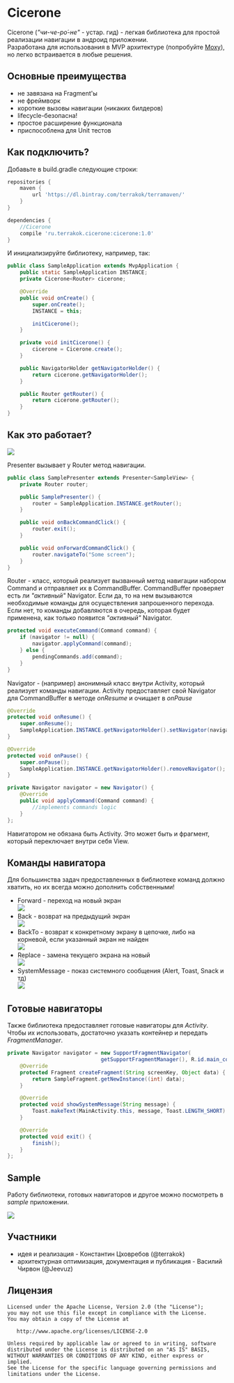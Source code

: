 # Cicerone

Cicerone (_"чи-че-ро́-не"_ - устар. гид) - легкая библиотека для простой реализации навигации в андроид приложении.  
Разработана для использования в MVP архитектуре (попробуйте [Moxy](https://github.com/Arello-Mobile/Moxy)), но легко встраивается в любые решения.

## Основные преимущества
+ не завязана на Fragment'ы
+ не фреймворк
+ короткие вызовы навигации (никаких билдеров)
+ lifecycle-безопасна!
+ простое расширение функционала
+ приспособлена для Unit тестов

## Как подключить?
Добавьте в build.gradle следующие строки:
```groovy
repositories {
    maven {
        url 'https://dl.bintray.com/terrakok/terramaven/'
    }
}

dependencies {
    //Cicerone
    compile 'ru.terrakok.cicerone:cicerone:1.0'
}
```
И инициализируйте библиотеку, например, так:
```java
public class SampleApplication extends MvpApplication {
    public static SampleApplication INSTANCE;
    private Cicerone<Router> cicerone;

    @Override
    public void onCreate() {
        super.onCreate();
        INSTANCE = this;

        initCicerone();
    }

    private void initCicerone() {
        cicerone = Cicerone.create();
    }

    public NavigatorHolder getNavigatorHolder() {
        return cicerone.getNavigatorHolder();
    }

    public Router getRouter() {
        return cicerone.getRouter();
    }
}
```

## Как это работает?
![](https://habrastorage.org/files/4df/45d/973/4df45d9733fc4ee0a2f0be933de475b1.png)

Presenter вызывает у Router метод навигации.

```java
public class SamplePresenter extends Presenter<SampleView> {
    private Router router;

    public SamplePresenter() {
        router = SampleApplication.INSTANCE.getRouter();
    }

    public void onBackCommandClick() {
        router.exit();
    }

    public void onForwardCommandClick() {
        router.navigateTo("Some screen");
    }
}
```

Router - класс, который реализует вызванный метод навигации набором Command и отправляет их в CommandBuffer.
CommandBuffer проверяет есть ли _"активный"_ Navigator.
Если да, то на нем вызываются необходимые команды для осуществления запрошенного перехода.
Если нет, то команды добавляются в очередь, которая будет применена, как только появится _"активный"_ Navigator.

```java
protected void executeCommand(Command command) {
    if (navigator != null) {
        navigator.applyCommand(command);
    } else {
        pendingCommands.add(command);
    }
}
```

Navigator - (например) анонимный класс внутри Activity, который реализует команды навигации.
Activity предоставляет свой Navigator для CommandBuffer в методе _onResume_ и очищает в _onPause_

```java
@Override
protected void onResume() {
    super.onResume();
    SampleApplication.INSTANCE.getNavigatorHolder().setNavigator(navigator);
}

@Override
protected void onPause() {
    super.onPause();
    SampleApplication.INSTANCE.getNavigatorHolder().removeNavigator();
}

private Navigator navigator = new Navigator() {
    @Override
    public void applyCommand(Command command) {
        //implements commands logic
    }
};
```

Навигатором не обязана быть Activity. Это может быть и фрагмент, который переключает внутри себя View.

## Команды навигатора
Для большинства задач предоставленных в библиотеке команд должно хватить, но их всегда можно дополнить собственными!
+ Forward - переход на новый экран  
![](https://habrastorage.org/files/862/77e/b20/86277eb20b574dae8307ac4f64b0f090.png)
+ Back - возврат на предыдущий экран  
![](https://habrastorage.org/files/059/b63/2d3/059b632d3a7c4515a534b9e5e881c8f0.png)
+ BackTo - возврат к конкретному экрану в цепочке, либо на корневой, если указанный экран не найден  
![](https://habrastorage.org/files/a45/4f4/c34/a454f4c340764632ad0669014ad5550d.png)
+ Replace - замена текущего экрана на новый  
![](https://habrastorage.org/files/4ae/95c/fee/4ae95cfee4c04f038ad17d358ab08d07.png)
+ SystemMessage - показ системного сообщения (Alert, Toast, Snack и тд)  
![](https://habrastorage.org/files/6e7/1a6/4ed/6e71a64edec04079bf33faa7ab39606f.png)

## Готовые навигаторы
Также библиотека предоставляет готовые навигаторы для _Activity_.
Чтобы их использовать, достаточно указать контейнер и передать _FragmentManager_.
```java
private Navigator navigator = new SupportFragmentNavigator(
                              getSupportFragmentManager(), R.id.main_container) {
    @Override
    protected Fragment createFragment(String screenKey, Object data) {
        return SampleFragment.getNewInstance((int) data);
    }

    @Override
    protected void showSystemMessage(String message) {
        Toast.makeText(MainActivity.this, message, Toast.LENGTH_SHORT).show();
    }

    @Override
    protected void exit() {
        finish();
    }
};
```
## Sample
Работу библиотеки, готовых навигаторов и другое можно посмотреть в _sample_ приложении.

![](https://habrastorage.org/files/16d/2ee/6e3/16d2ee6e33a0428eb4f0dcab8ce6b294.gif)

## Участники
+ идея и реализация - Константин Цховребов (@terrakok)
+ архитектурная оптимизация, документация и публикация - Василий Чирвон (@Jeevuz)

## Лицензия

    Licensed under the Apache License, Version 2.0 (the "License");
    you may not use this file except in compliance with the License.
    You may obtain a copy of the License at

       http://www.apache.org/licenses/LICENSE-2.0

    Unless required by applicable law or agreed to in writing, software
    distributed under the License is distributed on an "AS IS" BASIS,
    WITHOUT WARRANTIES OR CONDITIONS OF ANY KIND, either express or implied.
    See the License for the specific language governing permissions and
    limitations under the License.

